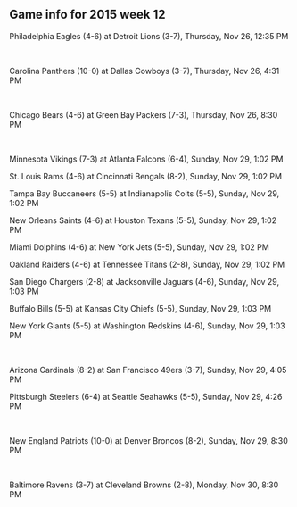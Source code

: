 ## Game info for 2015 week 12
Philadelphia Eagles (4-6) at Detroit Lions (3-7), Thursday, Nov 26, 12:35 PM


<br/>

Carolina Panthers (10-0) at Dallas Cowboys (3-7), Thursday, Nov 26, 4:31 PM


<br/>

Chicago Bears (4-6) at Green Bay Packers (7-3), Thursday, Nov 26, 8:30 PM


<br/>

Minnesota Vikings (7-3) at Atlanta Falcons (6-4), Sunday, Nov 29, 1:02 PM

St. Louis Rams (4-6) at Cincinnati Bengals (8-2), Sunday, Nov 29, 1:02 PM

Tampa Bay Buccaneers (5-5) at Indianapolis Colts (5-5), Sunday, Nov 29, 1:02 PM

New Orleans Saints (4-6) at Houston Texans (5-5), Sunday, Nov 29, 1:02 PM

Miami Dolphins (4-6) at New York Jets (5-5), Sunday, Nov 29, 1:02 PM

Oakland Raiders (4-6) at Tennessee Titans (2-8), Sunday, Nov 29, 1:02 PM

San Diego Chargers (2-8) at Jacksonville Jaguars (4-6), Sunday, Nov 29, 1:03 PM

Buffalo Bills (5-5) at Kansas City Chiefs (5-5), Sunday, Nov 29, 1:03 PM

New York Giants (5-5) at Washington Redskins (4-6), Sunday, Nov 29, 1:03 PM


<br/>

Arizona Cardinals (8-2) at San Francisco 49ers (3-7), Sunday, Nov 29, 4:05 PM

Pittsburgh Steelers (6-4) at Seattle Seahawks (5-5), Sunday, Nov 29, 4:26 PM


<br/>

New England Patriots (10-0) at Denver Broncos (8-2), Sunday, Nov 29, 8:30 PM


<br/>

Baltimore Ravens (3-7) at Cleveland Browns (2-8), Monday, Nov 30, 8:30 PM

